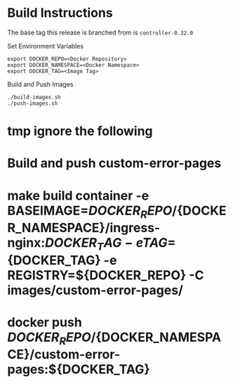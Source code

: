 # Build Instructions

The base tag this release is branched from is `controller-0.32.0`


Set Environment Variables

```
export DOCKER_REPO=<Docker Repository>
export DOCKER_NAMESPACE=<Docker Namespace>
export DOCKER_TAG=<Image Tag>
```

Build and Push Images

```
./build-images.sh
./push-images.sh

```


# tmp ignore the following
# Build and push custom-error-pages

# make build container -e BASEIMAGE=${DOCKER_REPO}/${DOCKER_NAMESPACE}/ingress-nginx:${DOCKER_TAG} -e TAG=${DOCKER_TAG} -e REGISTRY=${DOCKER_REPO} -C images/custom-error-pages/
# docker push ${DOCKER_REPO}/${DOCKER_NAMESPACE}/custom-error-pages:${DOCKER_TAG}

